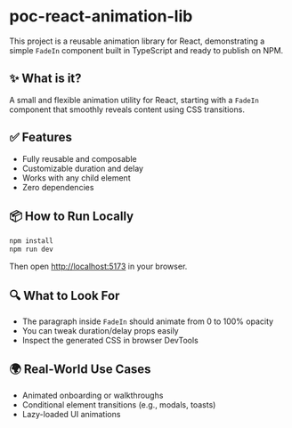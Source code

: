 # poc-react-animation-lib

This project is a reusable animation library for React, demonstrating a simple `FadeIn` component built in TypeScript and ready to publish on NPM.

## ✨ What is it?

A small and flexible animation utility for React, starting with a `FadeIn` component that smoothly reveals content using CSS transitions.

## ✅ Features

- Fully reusable and composable
- Customizable duration and delay
- Works with any child element
- Zero dependencies

## 📦 How to Run Locally

```bash
npm install
npm run dev
```

Then open [http://localhost:5173](http://localhost:5173) in your browser.

## 🔍 What to Look For

- The paragraph inside `FadeIn` should animate from 0 to 100% opacity
- You can tweak duration/delay props easily
- Inspect the generated CSS in browser DevTools

## 🌍 Real-World Use Cases

- Animated onboarding or walkthroughs
- Conditional element transitions (e.g., modals, toasts)
- Lazy-loaded UI animations
